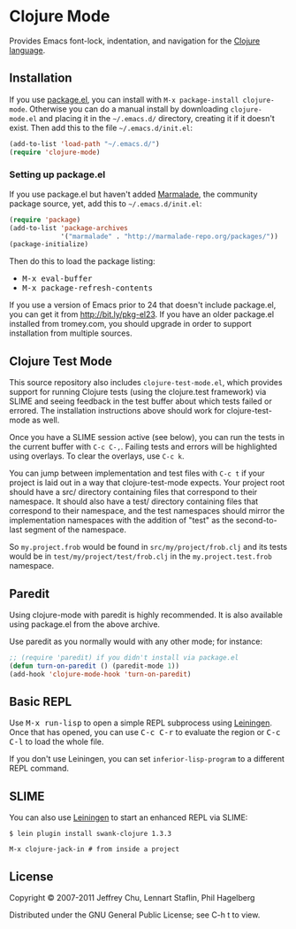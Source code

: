 # Clojure Mode

Provides Emacs font-lock, indentation, and navigation for the
[Clojure language](http://clojure.org).

## Installation

If you use [package.el](http://bit.ly/pkg-el23), you can install with
`M-x package-install clojure-mode`. Otherwise you can do a manual
install by downloading `clojure-mode.el` and placing it in the
`~/.emacs.d/` directory, creating it if it doesn't exist. Then add
this to the file `~/.emacs.d/init.el`:

```lisp
(add-to-list 'load-path "~/.emacs.d/")
(require 'clojure-mode)
```

### Setting up package.el

If you use package.el but haven't added
[Marmalade](http://marmalade-repo.org), the community package source,
yet, add this to `~/.emacs.d/init.el`:

```lisp
(require 'package)
(add-to-list 'package-archives
             '("marmalade" . "http://marmalade-repo.org/packages/"))
(package-initialize)
```

Then do this to load the package listing:

* <kbd>M-x eval-buffer</kbd>
* <kbd>M-x package-refresh-contents</kbd>

If you use a version of Emacs prior to 24 that doesn't include
package.el, you can get it from http://bit.ly/pkg-el23. If you have an
older package.el installed from tromey.com, you should upgrade in
order to support installation from multiple sources.

## Clojure Test Mode

This source repository also includes `clojure-test-mode.el`, which
provides support for running Clojure tests (using the clojure.test
framework) via SLIME and seeing feedback in the test buffer about
which tests failed or errored. The installation instructions above
should work for clojure-test-mode as well.

Once you have a SLIME session active (see below), you can run the
tests in the current buffer with `C-c C-,`. Failing tests and errors
will be highlighted using overlays. To clear the overlays, use `C-c k`.

You can jump between implementation and test files with `C-c t` if
your project is laid out in a way that clojure-test-mode expects. Your
project root should have a src/ directory containing files that
correspond to their namespace. It should also have a test/ directory
containing files that correspond to their namespace, and the test
namespaces should mirror the implementation namespaces with the
addition of "test" as the second-to-last segment of the namespace.

So `my.project.frob` would be found in `src/my/project/frob.clj` and
its tests would be in `test/my/project/test/frob.clj` in the
`my.project.test.frob` namespace.

## Paredit

Using clojure-mode with paredit is highly recommended. It is also
available using package.el from the above archive.

Use paredit as you normally would with any other mode; for instance:

```lisp
;; (require 'paredit) if you didn't install via package.el
(defun turn-on-paredit () (paredit-mode 1))
(add-hook 'clojure-mode-hook 'turn-on-paredit)
```

## Basic REPL

Use <kbd>M-x run-lisp</kbd> to open a simple REPL subprocess using
[Leiningen](http://github.com/technomancy/leiningen). Once that has
opened, you can use <kbd>C-c C-r</kbd> to evaluate the region or
<kbd>C-c C-l</kbd> to load the whole file.

If you don't use Leiningen, you can set `inferior-lisp-program` to
a different REPL command.

## SLIME

You can also use [Leiningen](http://github.com/technomancy/leiningen)
to start an enhanced REPL via SLIME:

    $ lein plugin install swank-clojure 1.3.3
    
    M-x clojure-jack-in # from inside a project

## License

Copyright © 2007-2011 Jeffrey Chu, Lennart Staflin, Phil Hagelberg

Distributed under the GNU General Public License; see C-h t to view.
